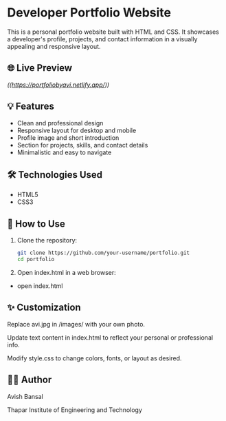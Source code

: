 # Developer Portfolio Website

This is a personal portfolio website built with HTML and CSS. It showcases a developer's profile, projects, and contact information in a visually appealing and responsive layout.

## 🌐 Live Preview

*((https://portfoliobyavi.netlify.app/))*


## 💡 Features

- Clean and professional design
- Responsive layout for desktop and mobile
- Profile image and short introduction
- Section for projects, skills, and contact details
- Minimalistic and easy to navigate

## 🛠️ Technologies Used

- HTML5
- CSS3

## 🚀 How to Use

1. Clone the repository:
   ```bash
   git clone https://github.com/your-username/portfolio.git
   cd portfolio
   
2. Open index.html in a web browser:

- open index.html

## ✨ Customization

Replace avi.jpg in /images/ with your own photo.

Update text content in index.html to reflect your personal or professional info.

Modify style.css to change colors, fonts, or layout as desired.

## 👨‍💻 Author

Avish Bansal 

Thapar Institute of Engineering and Technology

